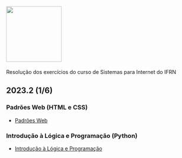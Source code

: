 
# <img height="150" src="https://github-production-user-asset-6210df.s3.amazonaws.com/106445418/279439388-e0f399ab-d27b-4a2c-aa2c-bf0c01d4f889.png" />

Resolução dos exercícios do curso de Sistemas para Internet do IFRN


## 2023.2 (1/6)
### Padrões Web (HTML e CSS)
* [Padrões Web](https://github.com/felipemadu13/IFRN/blob/c753681182da283966b25cb0e21aa93712803be5/padroes_web/README.md)

### Introdução à Lógica e Programação (Python)
* [Introdução à Lógica e Programação](https://github.com/felipemadu13/IFRN/tree/c90aab06dd63770083d25349ce56c77d0ac77dac/logica_programacao)
